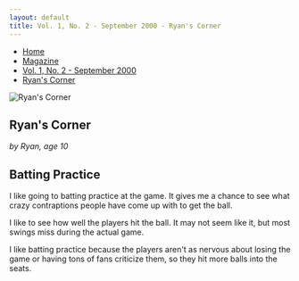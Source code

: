 ```yaml
---
layout: default
title: Vol. 1, No. 2 - September 2000 - Ryan's Corner
---
```

<nav class="breadcrumb" aria-label="breadcrumbs">
  <ul>
    <li><a href="{{ site.url }}{{ site.baseurl }}">Home</a></li>
    <li><a href="../magazine-home.html">Magazine</a></li>
    <li><a href="bi_vol_1_no_2_home.html">Vol. 1, No. 2 - September 2000</a></li>
    <li class="is-active"><a href="#" aria-current="page">Ryan's Corner</a></li>
  </ul>
</nav>

<section class="storycontent">
  <img src="{{ site.url }}{{ site.baseurl }}/assets/images/ryanlogo_xsm.gif" alt="Ryan's Corner" title="Ryan's Corner" />
  
  <h1>Ryan's Corner</h1>
  <p><em>by Ryan, age 10</em></p>

  <h2>Batting Practice</h2>

  <p>
    I like going to batting practice at the game. It gives me a chance to see what crazy contraptions people have come up with to get the ball.
  </p>

  <p>
    I like to see how well the players hit the ball. It may not seem like it, but most swings miss during the actual game.
  </p>

  <p>
    I like batting practice because the players aren't as nervous about losing the game or having tons of fans criticize them, so they hit more balls into the seats.
  </p>

</section>
